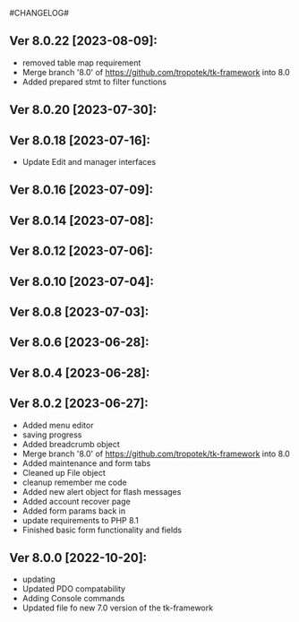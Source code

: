 #CHANGELOG#

Ver 8.0.22 [2023-08-09]:
-------------------------------
  - removed table map requirement
  - Merge branch '8.0' of https://github.com/tropotek/tk-framework into 8.0
  - Added prepared stmt to filter functions


Ver 8.0.20 [2023-07-30]:
-------------------------------


Ver 8.0.18 [2023-07-16]:
-------------------------------
  - Update Edit and manager interfaces


Ver 8.0.16 [2023-07-09]:
-------------------------------


Ver 8.0.14 [2023-07-08]:
-------------------------------


Ver 8.0.12 [2023-07-06]:
-------------------------------


Ver 8.0.10 [2023-07-04]:
-------------------------------


Ver 8.0.8 [2023-07-03]:
-------------------------------


Ver 8.0.6 [2023-06-28]:
-------------------------------


Ver 8.0.4 [2023-06-28]:
-------------------------------


Ver 8.0.2 [2023-06-27]:
-------------------------------
  - Added menu editor
  - saving progress
  - Added breadcrumb object
  - Merge branch '8.0' of https://github.com/tropotek/tk-framework into 8.0
  - Added maintenance and form tabs
  - Cleaned up File object
  - cleanup remember me code
  - Added new alert object for flash messages
  - Added account recover page
  - Added form params back in
  - update requirements to PHP 8.1
  - Finished basic form functionality and fields


Ver 8.0.0 [2022-10-20]:
-------------------------------
  - updating
  - Updated PDO compatability
  - Adding Console commands
  - Updated file fo new 7.0 version of the tk-framework


